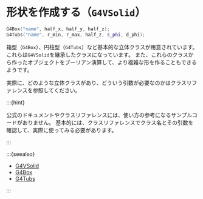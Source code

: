 # 形状を作成する（``G4VSolid``）

```cpp
G4Box("name", half_x, half_y, half_z);
G4Tubs("name", r_min, r_max, half_z, s_phi, d_phi);
```

箱型（``G4Box``）、円柱型（``G4Tubs``）など基本的な立体クラスが用意されています。
これらは``G4VSolid``を継承したクラスになっています。
また、これらのクラスから作ったオブジェクトをブーリアン演算して、より複雑な形を作ることもできるようです。

実際に、どのような立体クラスがあり、どういう引数が必要なのかはクラスリファレンスを参照してください。

:::{hint}

公式のドキュメントやクラスリファレンスには、使い方の参考になるサンプルコードがありません。
基本的には、クラスリファレンスでクラス名とその引数を確認して、実際に使ってみる必要があります。

:::

:::{seealso}

- [G4VSolid](https://geant4.kek.jp/Reference/11.2.0/classG4VSolid.html)
- [G4Box](https://geant4.kek.jp/Reference/11.2.0/classG4Box.html)
- [G4Tubs](https://geant4.kek.jp/Reference/11.2.0/classG4Tubs.html)

:::
